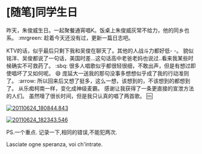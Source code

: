 # [随笔]同学生日

昨天，朱俊威生日。一起聚餐通宵唱K。饭桌上朱俊威灰常不给力，他的同乡也系。 :mrgreen: 
趁着今天还没有过，更新一篇日志吧。

<!-- more -->

KTV的话，似乎最后只剩下我和吴俊在聊天了。其他的人战斗力都好低- -。
貌似铭洋、吴俊都说了一句话，美国时差...这句话高中老爸老妈也说过..看来我某些时候确实不可救药了。 :sbq: 
很多人唱歌似乎都很轻很细，不敢出声，但是有想过即使唱坏了又如何呢。 :smile: 
庞延大一送我的那句没事多想想似乎成了我的行动准则了。 :arrow: 
所以回来后又想了挺多，这么一想，该想到的，不该想到的都想到了。
从乐痴柯南一样，变化成神级麦霸。
感谢让我获得了一条更直接的宣泄方法的人们。
虽然嚎了很长时间，但是我只认真的唱了两首歌。 :cool: 

[![20110624_180844.843](https://attachment.soulteary.com/2011/06/25/20110624_180844.843.jpg "20110624_180844.843")](https://attachment.soulteary.com/2011/06/25/20110624_180844.843.jpg) 

[![20110624_182343.546](https://attachment.soulteary.com/2011/06/25/20110624_182343.546.jpg "20110624_182343.546")](https://attachment.soulteary.com/2011/06/25/20110624_182343.546.jpg) 

PS.一个重点. 记录一下,相同的错误,不能犯两次. 

Lasciate ogne speranza, voi ch'intrate.

